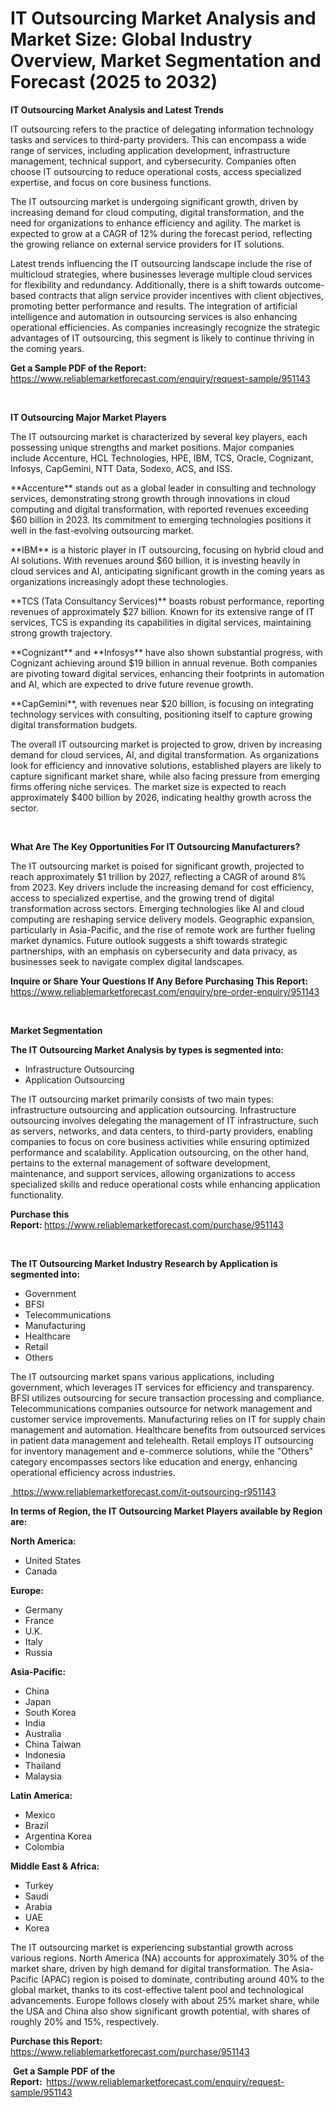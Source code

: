 <p><h1>IT Outsourcing Market Analysis and Market Size: Global Industry Overview, Market Segmentation and Forecast (2025 to 2032)</h1></p><p><strong>IT Outsourcing Market Analysis and Latest Trends</strong></p>
<p><p>IT outsourcing refers to the practice of delegating information technology tasks and services to third-party providers. This can encompass a wide range of services, including application development, infrastructure management, technical support, and cybersecurity. Companies often choose IT outsourcing to reduce operational costs, access specialized expertise, and focus on core business functions.</p><p>The IT outsourcing market is undergoing significant growth, driven by increasing demand for cloud computing, digital transformation, and the need for organizations to enhance efficiency and agility. The market is expected to grow at a CAGR of 12% during the forecast period, reflecting the growing reliance on external service providers for IT solutions.</p><p>Latest trends influencing the IT outsourcing landscape include the rise of multicloud strategies, where businesses leverage multiple cloud services for flexibility and redundancy. Additionally, there is a shift towards outcome-based contracts that align service provider incentives with client objectives, promoting better performance and results. The integration of artificial intelligence and automation in outsourcing services is also enhancing operational efficiencies. As companies increasingly recognize the strategic advantages of IT outsourcing, this segment is likely to continue thriving in the coming years.</p></p>
<p><strong>Get a Sample PDF of the Report:&nbsp;</strong> <a href="https://www.reliablemarketforecast.com/enquiry/request-sample/951143?utm_campaign=1899&utm_medium=2&utm_source=Github&utm_content=ia&utm_term=17042025&utm_id=it-outsourcing">https://www.reliablemarketforecast.com/enquiry/request-sample/951143</a></p>
<p>&nbsp;</p>
<p><strong>IT Outsourcing Major Market Players</strong></p>
<p><p>The IT outsourcing market is characterized by several key players, each possessing unique strengths and market positions. Major companies include Accenture, HCL Technologies, HPE, IBM, TCS, Oracle, Cognizant, Infosys, CapGemini, NTT Data, Sodexo, ACS, and ISS.</p><p>**Accenture** stands out as a global leader in consulting and technology services, demonstrating strong growth through innovations in cloud computing and digital transformation, with reported revenues exceeding $60 billion in 2023. Its commitment to emerging technologies positions it well in the fast-evolving outsourcing market.</p><p>**IBM** is a historic player in IT outsourcing, focusing on hybrid cloud and AI solutions. With revenues around $60 billion, it is investing heavily in cloud services and AI, anticipating significant growth in the coming years as organizations increasingly adopt these technologies.</p><p>**TCS (Tata Consultancy Services)** boasts robust performance, reporting revenues of approximately $27 billion. Known for its extensive range of IT services, TCS is expanding its capabilities in digital services, maintaining strong growth trajectory.</p><p>**Cognizant** and **Infosys** have also shown substantial progress, with Cognizant achieving around $19 billion in annual revenue. Both companies are pivoting toward digital services, enhancing their footprints in automation and AI, which are expected to drive future revenue growth.</p><p>**CapGemini**, with revenues near $20 billion, is focusing on integrating technology services with consulting, positioning itself to capture growing digital transformation budgets. </p><p>The overall IT outsourcing market is projected to grow, driven by increasing demand for cloud services, AI, and digital transformation. As organizations look for efficiency and innovative solutions, established players are likely to capture significant market share, while also facing pressure from emerging firms offering niche services. The market size is expected to reach approximately $400 billion by 2026, indicating healthy growth across the sector.</p></p>
<p>&nbsp;</p>
<p><strong>What Are The Key Opportunities For IT Outsourcing Manufacturers?</strong></p>
<p><p>The IT outsourcing market is poised for significant growth, projected to reach approximately $1 trillion by 2027, reflecting a CAGR of around 8% from 2023. Key drivers include the increasing demand for cost efficiency, access to specialized expertise, and the growing trend of digital transformation across sectors. Emerging technologies like AI and cloud computing are reshaping service delivery models. Geographic expansion, particularly in Asia-Pacific, and the rise of remote work are further fueling market dynamics. Future outlook suggests a shift towards strategic partnerships, with an emphasis on cybersecurity and data privacy, as businesses seek to navigate complex digital landscapes.</p></p>
<p><strong>Inquire or Share Your Questions If Any Before Purchasing This Report:</strong> <a href="https://www.reliablemarketforecast.com/enquiry/pre-order-enquiry/951143?utm_campaign=1899&utm_medium=2&utm_source=Github&utm_content=ia&utm_term=17042025&utm_id=it-outsourcing">https://www.reliablemarketforecast.com/enquiry/pre-order-enquiry/951143</a></p>
<p>&nbsp;</p>
<p><strong>Market Segmentation</strong></p>
<p><strong>The IT Outsourcing Market Analysis by types is segmented into:</strong></p>
<p><ul><li>Infrastructure Outsourcing</li><li>Application Outsourcing</li></ul></p>
<p><p>The IT outsourcing market primarily consists of two main types: infrastructure outsourcing and application outsourcing. Infrastructure outsourcing involves delegating the management of IT infrastructure, such as servers, networks, and data centers, to third-party providers, enabling companies to focus on core business activities while ensuring optimized performance and scalability. Application outsourcing, on the other hand, pertains to the external management of software development, maintenance, and support services, allowing organizations to access specialized skills and reduce operational costs while enhancing application functionality.</p></p>
<p><strong>Purchase this Report:&nbsp;</strong><a href="https://www.reliablemarketforecast.com/purchase/951143?utm_campaign=1899&utm_medium=2&utm_source=Github&utm_content=ia&utm_term=17042025&utm_id=it-outsourcing">https://www.reliablemarketforecast.com/purchase/951143</a></p>
<p>&nbsp;</p>
<p><strong>The IT Outsourcing Market Industry Research by Application is segmented into:</strong></p>
<p><ul><li>Government</li><li>BFSI</li><li>Telecommunications</li><li>Manufacturing</li><li>Healthcare</li><li>Retail</li><li>Others</li></ul></p>
<p><p>The IT outsourcing market spans various applications, including government, which leverages IT services for efficiency and transparency. BFSI utilizes outsourcing for secure transaction processing and compliance. Telecommunications companies outsource for network management and customer service improvements. Manufacturing relies on IT for supply chain management and automation. Healthcare benefits from outsourced services in patient data management and telehealth. Retail employs IT outsourcing for inventory management and e-commerce solutions, while the "Others" category encompasses sectors like education and energy, enhancing operational efficiency across industries.</p></p>
<p><a href="https://www.reliablemarketforecast.com/it-outsourcing-r951143?utm_campaign=1899&utm_medium=2&utm_source=Github&utm_content=ia&utm_term=17042025&utm_id=it-outsourcing">&nbsp;https://www.reliablemarketforecast.com/it-outsourcing-r951143</a></p>
<p><strong>In terms of Region, the IT Outsourcing Market Players available by Region are:</strong></p>
<p>
    <p> <strong> North America: </strong>
        <ul>
            <li>United States</li>
            <li>Canada</li>
        </ul>
        </p> 
    <p> <strong> Europe: </strong>
        <ul>
            <li>Germany</li>
            <li>France</li>
            <li>U.K.</li>
            <li>Italy</li>
            <li>Russia</li>
        </ul>
        </p> 
    <p> <strong> Asia-Pacific: </strong>
        <ul>
            <li>China</li>
            <li>Japan</li>
            <li>South Korea</li>
            <li>India</li>
            <li>Australia</li>
            <li>China Taiwan</li>
            <li>Indonesia</li>
            <li>Thailand</li>
            <li>Malaysia</li>
        </ul>
        </p> 
    <p> <strong> Latin America: </strong>
        <ul>
            <li>Mexico</li>
            <li>Brazil</li>
            <li>Argentina Korea</li>
            <li>Colombia</li>
        </ul>
        </p> 
    <p> <strong> Middle East & Africa: </strong>
        <ul>
            <li>Turkey</li>
            <li>Saudi</li>
            <li>Arabia</li>
            <li>UAE</li>
            <li>Korea</li>
        </ul>
    </p>
    </p>
<p><p>The IT outsourcing market is experiencing substantial growth across various regions. North America (NA) accounts for approximately 30% of the market share, driven by high demand for digital transformation. The Asia-Pacific (APAC) region is poised to dominate, contributing around 40% to the global market, thanks to its cost-effective talent pool and technological advancements. Europe follows closely with about 25% market share, while the USA and China also show significant growth potential, with shares of roughly 20% and 15%, respectively.</p></p>
<p><strong>Purchase this Report: </strong><a href="https://www.reliablemarketforecast.com/purchase/951143?utm_campaign=1899&utm_medium=2&utm_source=Github&utm_content=ia&utm_term=17042025&utm_id=it-outsourcing">https://www.reliablemarketforecast.com/purchase/951143</a></p>
<p>&nbsp;<strong>Get a Sample PDF of the Report:&nbsp;&nbsp;</strong><a href="https://www.reliablemarketforecast.com/enquiry/request-sample/951143?utm_campaign=1899&utm_medium=2&utm_source=Github&utm_content=ia&utm_term=17042025&utm_id=it-outsourcing">https://www.reliablemarketforecast.com/enquiry/request-sample/951143</a></p>
<p><strong></strong></p>
<p><p></p><p></p><p></p></p>